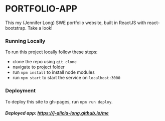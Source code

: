 # PORTFOLIO-APP

This my (Jennifer Long) SWE portfolio website, built in ReactJS with react-bootstrap. Take a look!

### Running Locally
To run this project locally follow these steps:
  - clone the repo using `git clone`
  - navigate to project folder
  - run `npm install` to install node modules
  - run `npm start` to start the service on `localhost:3000`

### Deployment
To deploy this site to gh-pages, run `npm run deploy`.

##### Deployed app: https://j-alicia-long.github.io/me
